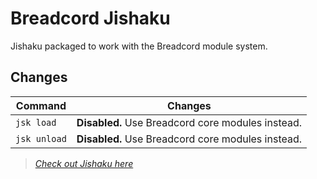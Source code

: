 # Breadcord Jishaku
Jishaku packaged to work with the Breadcord module system.

## Changes

| Command      | Changes                                           |
|--------------|---------------------------------------------------|
| `jsk load`   | **Disabled.** Use Breadcord core modules instead. |
| `jsk unload` | **Disabled.** Use Breadcord core modules instead. | 


> *[Check out Jishaku here](https://github.com/Gorialis/jishaku)*